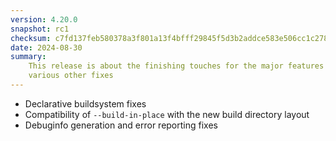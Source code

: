 ```yaml
---
version: 4.20.0
snapshot: rc1
checksum: c7fd137feb580378a3f801a13f4bfff29845f5d3b2addce583e506cc1c278615
date: 2024-08-30
summary:
    This release is about the finishing touches for the major features and
    various other fixes
---
```


* Declarative buildsystem fixes
* Compatibility of `--build-in-place` with the new build directory layout
* Debuginfo generation and error reporting fixes
